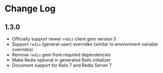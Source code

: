 # Change Log

## 1.3.0

- Officially support newer `redis` client gem version 5
- Support `redis` (general-user) overrides (similar to environment variable overrides)
- Remove `redis` gem from required dependencies
- Make Redis optional in generated Rails initializer
- Document support for Rails 7 and Redis Server 7
